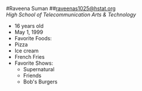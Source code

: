 #Raveena Suman
##raveenas1025@hstat.org  
*_High School of Telecommunication Arts & Technology_*  
* 16 years old  
* May 1, 1999  
* Favorite Foods:  
 * Pizza  
 * Ice cream  
 * French Fries    
 * Favorite Shows:
   * Supernatural   
   * Friends  
   * Bob's Burgers  
   
 